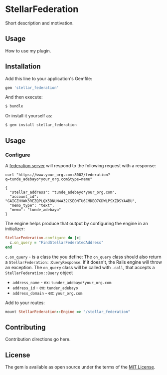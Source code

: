 # StellarFederation
Short description and motivation.

## Usage
How to use my plugin.

## Installation
Add this line to your application's Gemfile:

```ruby
gem 'stellar_federation'
```

And then execute:
```bash
$ bundle
```

Or install it yourself as:
```bash
$ gem install stellar_federation
```

## Usage

### Configure


A [federation server](https://www.stellar.org/developers/guides/anchor/3-federation-server.html) will respond to the following request with a response:

```
curl "https://www.your_org.com:8002/federation?q=tunde_adebayo*your_org.com&type=name"

{
  "stellar_address": "tunde_adebayo*your_org.com",
  "account_id": "GAIGZHHWK3REZQPLQX5DNUN4A32CSEONTU6CMDBO7GDWLPSXZDSYA4BU",
  "memo_type": "text",
  "memo": "tunde_adebayo"
}
```

The engine helps produce that output by configuring the engine in an initializer:

```ruby
StellarFederation.configure do |c|
  c.on_query = "FindStellarFederatedAddress"
end
```

`c.on_query` - is a class the you define: The `on_query` class should also return a `StellarFederation::QueryResponse`. If it doesn't, the Rails engine will throw an exception. The `on_query` class will be called with `.call`, that accepts a `StellarFederation::Query` object
  - `address_name` - ex: `tunder_adebayo*your_org.com`
  - `address_id` - ex: `tunder_adebayo`
  - `address_domain` - ex: `your_org.com`

Add to your routes:

```ruby
mount StellarFederation::Engine => "/stellar_federation"
```

## Contributing
Contribution directions go here.

## License
The gem is available as open source under the terms of the [MIT License](http://opensource.org/licenses/MIT).
